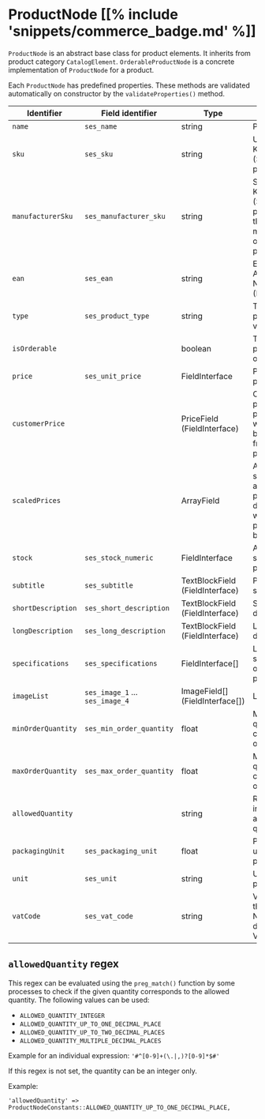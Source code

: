 # ProductNode [[% include 'snippets/commerce_badge.md' %]]

`ProductNode` is an abstract base class for product elements. 
It inherits from product category `CatalogElement`.
`OrderableProductNode` is a concrete implementation of `ProductNode` for a product.

Each `ProductNode` has predefined properties. These methods are validated automatically on constructor by the `validateProperties()` method.

|Identifier|Field identifier|Type|Description|
|--- |--- |--- |--- |
|`name`|`ses_name`|string|Product name|
|`sku`|`ses_sku`|string|Unique Stock Keeping Unit (SKU) of the product|
|`manufacturerSku`|`ses_manufacturer_sku`|string|Stock Keeping Unit (SKU) as provided by the manufacturer of the product|
|`ean`|`ses_ean`|string|European Article Number (EAN)|
|`type`|`ses_product_type`|string|Type of the product, e.g. vegetable|
|`isOrderable`||boolean|True, if the product is orderable|
|`price`|`ses_unit_price`|FieldInterface|Price of the product|
|`customerPrice`||PriceField (FieldInterface)|Customer price of the product which might be generated from a price provider|
|`scaledPrices`||ArrayField|Array with scaled prices and parameters to determine which scale price should be applied|
|`stock`|`ses_stock_numeric`|FieldInterface|Available stock of the product|
|`subtitle`|`ses_subtitle`|TextBlockField (FieldInterface)|Product subtitle|
|`shortDescription`|`ses_short_description`|TextBlockField (FieldInterface)|Short product description|
|`longDescription`|`ses_long_description`|TextBlockField (FieldInterface)|Long product description|
|`specifications`|`ses_specifications`|FieldInterface[]|List of specifications of the product|
|`imageList`|`ses_image_1` ... `ses_image_4`|ImageField[] (FieldInterface[])|List of images|
|`minOrderQuantity`|`ses_min_order_quantity`|float|Minimum quantity that can be ordered|
|`maxOrderQuantity`|`ses_max_order_quantity`|float|Maximum quantity that can be ordered|
|`allowedQuantity`||string|Regex that indicates the allowed quantity|
|`packagingUnit`|`ses_packaging_unit`|float|Packaging unit of the product|
|`unit`|`ses_unit`|string|Unit of the product|
|`vatCode`|`ses_vat_code`|string|VAT code of the product. Needed to determine VAT rate|

## `allowedQuantity` regex

This regex can be evaluated using the `preg_match()` function by some processes to check if the given quantity corresponds to the allowed quantity.
The following values can be used:

- `ALLOWED_QUANTITY_INTEGER`
- `ALLOWED_QUANTITY_UP_TO_ONE_DECIMAL_PLACE`
- `ALLOWED_QUANTITY_UP_TO_TWO_DECIMAL_PLACES`
- `ALLOWED_QUANTITY_MULTIPLE_DECIMAL_PLACES`

Example for an individual expression: `'#^[0-9]+(\.|,)?[0-9]*$#'`

If this regex is not set, the quantity can be an integer only.

Example:

`'allowedQuantity' => ProductNodeConstants::ALLOWED_QUANTITY_UP_TO_ONE_DECIMAL_PLACE,`
